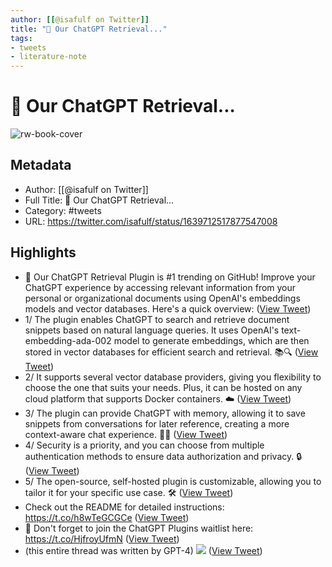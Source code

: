 ```yaml
---
author: [[@isafulf on Twitter]]
title: "🌟 Our ChatGPT Retrieval..."
tags: 
- tweets
- literature-note
---
```

# 🌟 Our ChatGPT Retrieval...

![rw-book-cover](https://pbs.twimg.com/profile_images/1440534288571645960/eln6MCRw.jpg)

## Metadata
- Author: [[@isafulf on Twitter]]
- Full Title: 🌟 Our ChatGPT Retrieval...
- Category: #tweets
- URL: https://twitter.com/isafulf/status/1639712517877547008

## Highlights
- 🌟 Our ChatGPT Retrieval Plugin is #1 trending on GitHub! Improve your ChatGPT experience by accessing relevant information from your personal or organizational documents using OpenAI's embeddings models and vector databases. Here's a quick overview: ([View Tweet](https://twitter.com/isafulf/status/1639712517877547008))
- 1/ The plugin enables ChatGPT to search and retrieve document snippets based on natural language queries. It uses OpenAI's text-embedding-ada-002 model to generate embeddings, which are then stored in vector databases for efficient search and retrieval. 📚🔍 ([View Tweet](https://twitter.com/isafulf/status/1639712557203324928))
- 2/ It supports several vector database providers, giving you flexibility to choose the one that suits your needs. Plus, it can be hosted on any cloud platform that supports Docker containers. ☁️ ([View Tweet](https://twitter.com/isafulf/status/1639712588245401600))
- 3/ The plugin can provide ChatGPT with memory, allowing it to save snippets from conversations for later reference, creating a more context-aware chat experience. 🧠💬 ([View Tweet](https://twitter.com/isafulf/status/1639712624269991938))
- 4/ Security is a priority, and you can choose from multiple authentication methods to ensure data authorization and privacy. 🔒 ([View Tweet](https://twitter.com/isafulf/status/1639712653391327232))
- 5/ The open-source, self-hosted plugin is customizable, allowing you to tailor it for your specific use case. 🛠️ ([View Tweet](https://twitter.com/isafulf/status/1639712679475707904))
- Check out the README for detailed instructions: https://t.co/h8wTeGCGCe ([View Tweet](https://twitter.com/isafulf/status/1639712732155985920))
- 📢 Don't forget to join the ChatGPT Plugins waitlist here: https://t.co/HjfroyUfmN ([View Tweet](https://twitter.com/isafulf/status/1639712761734377472))
- (this entire thread was written by GPT-4) 
  ![](https://pbs.twimg.com/media/FsFuIspaEAAGVNe.jpg) ([View Tweet](https://twitter.com/isafulf/status/1639712857293209600))
